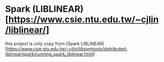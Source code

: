 Spark (LIBLINEAR)[https://www.csie.ntu.edu.tw/~cjlin/liblinear/]
===============
this project is only copy from (Spark LIBLINEAR)[https://www.csie.ntu.edu.tw/~cjlin/libsvmtools/distributed-liblinear/spark/running_spark_liblinear.html]